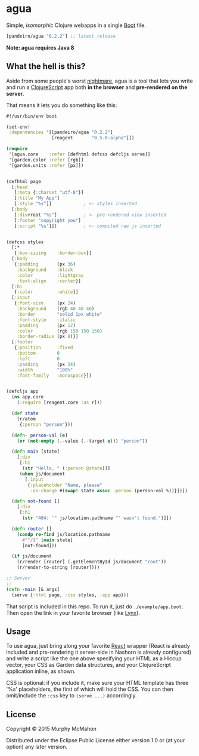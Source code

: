 # agua

Simple, *isomorphic* Clojure webapps in a single
[Boot](http://boot-clj.com) file.

[](dependency)
```clojure
[pandeiro/agua "0.2.2"] ;; latest release
```
[](/dependency)

**Note: agua requires Java 8**

## What the hell is this?

Aside from some people's worst
[nightmare](https://twitter.com/alandipert/status/564940013805514752),
agua is a tool that lets you write and run a
[ClojureScript](https://github.com/clojure/clojurescript) app both **in
the browser** and **pre-rendered on the server**.

That means it lets you do something like this:

```clj
#!/usr/bin/env boot

(set-env!
 :dependencies '[[pandeiro/agua "0.2.2"]
                 [reagent       "0.5.0-alpha"]])

(require
 '[agua.core    :refer [defhtml defcss defcljs serve]]
 '[garden.color :refer [rgb]]
 '[garden.units :refer [px]])


(defhtml page
  [:head
   [:meta {:charset "utf-8"}]
   [:title "My App"]
   [:style "%s"]]            ; <- styles inserted
  [:body
   [:div#root "%s"]          ; <- pre-rendered view inserted
   [:footer "copyright you"]
   [:script "%s"]])          ; <- compiled raw js inserted


(defcss styles
  [:*
   {:box-sizing    :border-box}]
  [:body
   {:padding       (px 36)
    :background    :black
    :color         :lightgray
    :text-align    :center}]
  [:h1
   {:color         :white}]
  [:input
   {:font-size     (px 24)
    :background    (rgb 40 40 40)
    :border        "solid 1px white"
    :font-style    :italic
    :padding       (px 12)
    :color         (rgb 150 150 150)
    :border-radius (px 8)}]
  [:footer
   {:position      :fixed
    :bottom        0
    :left          0
    :padding       (px 24)
    :width         "100%"
    :font-family   :monospace}])


(defcljs app
  (ns app.core
    (:require [reagent.core :as r]))

  (def state
    (r/atom
     {:person "person"}))

  (defn- person-val [e]
    (or (not-empty (.-value (.-target e))) "person"))

  (defn main [state]
    [:div
     [:h1
      (str "Hello, " (:person @state))]
     (when js/document
       [:input
        {:placeholder "Name, please"
         :on-change #(swap! state assoc :person (person-val %))}])])

  (defn not-found []
    [:div
     [:h1
      (str "404: '" js/location.pathname "' wasn't found.")]])

  (defn router []
    (condp re-find js/location.pathname
      #"^/$" [main state]
      [not-found]))

  (if js/document
    (r/render [router] (.getElementById js/document "root"))
    (r/render-to-string [router])))

;; Server
;;
(defn -main [& args]
  (serve {:html page, :css styles, :app app}))
```

That script is included in this repo. To run it, just do `./example/app.boot`.
Then open the link in your favorite browser (like [Lynx](http://lynx.isc.org/)).

## Usage

To use agua, just bring along your favorite
[React](http://facebook.github.io/react/) wrapper (React is already
included and pre-rendering it server-side in Nashorn is already
configured) and write a script like the one above specifying your HTML
as a Hiccup vector, your CSS as Garden data structures, and your
ClojureScript application inline, as shown.

CSS is optional: if you include it, make sure your HTML template has
three '%s' placeholders, the first of which will hold the CSS. You can
then omit/include the `:css` key to `(serve ...)` accordingly.

## License

Copyright © 2015 Murphy McMahon

Distributed under the Eclipse Public License either version 1.0 or (at
your option) any later version.
